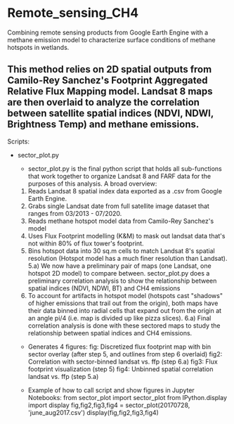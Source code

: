 # Remote_sensing_CH4
Combining remote sensing products from Google Earth Engine with a methane emission model to characterize surface conditions of methane hotspots in wetlands. 

This method relies on 2D spatial outputs from Camilo-Rey Sanchez's Footprint Aggregated Relative Flux Mapping model. Landsat 8 maps are then overlaid to analyze the correlation between satellite spatial indices (NDVI, NDWI, Brightness Temp) and methane emissions.
----------------------------------------------------------

Scripts:
- sector_plot.py
  - sector_plot.py is the final python script that holds all sub-functions that work together to organize Landsat 8 and FARF data for the purposes of this analysis. A broad overview:

   1) Reads Landsat 8 spatial index data exported as a .csv from Google Earth Engine.
   2) Grabs single Landsat date from full satellite image dataset that ranges from 03/2013 - 07/2020.
   3) Reads methane hotspot model data from Camilo-Rey Sanchez's model
   4) Uses Flux Footprint modelling (K&M) to mask out landsat data that's not within 80% of flux tower's footprint.
   5) Bins hotspot data into 30 sq.m cells to match Landsat 8's spatial resolution (Hotspot model has a much finer resolution than Landsat).
   5.a) We now have a preliminary pair of maps (one Landsat, one hotspot 2D model) to compare between. sector_plot.py does a preliminary correlation analysis to show the relationship between spatial indices (NDVI, NDWI, BT) and CH4 emissions
   6) To account for artifacts in hotspot model (hotspots cast "shadows"  of higher emissions that trail out from the origin), both maps have their data binned into radial cells that expand out from the origin at an angle pi/4 (i.e. map is divided up like pizza slices).
   6.a) Final correlation analysis is done with these sectored maps to study the relationship between spatial indices and CH4 emissions.
    
  - Generates 4 figures: 
        fig: Discretized flux footprint map with bin sector overlay (after step 5, and outlines from step 6 overlaid)
        fig2: Correlation with sector-binned landsat vs. ffp (step 6.a)
        fig3: Flux footprint visualization (step 5)
        fig4: Unbinned spatial correlation landsat vs. ffp (step 5.a)
        
  - Example of how to call script and show figures in Jupyter Notebooks:
      from sector_plot import sector_plot
      from IPython.display import display
      fig,fig2,fig3,fig4 = sector_plot(20170728, 'june_aug2017.csv')
      display(fig,fig2,fig3,fig4)
    
      
